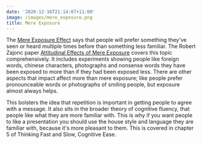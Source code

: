 ```yaml
---
date: '2020-12-16T21:14:07+11:00'
image: /images/mere_exposure.png
title: Mere Exposure
---
```


The [Mere Exposure Effect](https://en.wikipedia.org/wiki/Mere-exposure_effect) says that people will prefer something they've seen or heard multiple times before than something less familiar.
The Robert Zajonc paper [Attitudinal Effects of Mere Exposure](https://www.psy.lmu.de/allg2/download/audriemmo/ws1011/mere_exposure_effect.pdf) covers this topic comprehensively.
It includes experiments showing people like foreign words, chinese characters, photographs and nonsense words they have been exposed to more than if they had been exposed less.
There are other aspects that impact affect more than mere exposure; like people prefer pronounceable words or photographs of smiling people, but exposure almost always helps.

This bolsters the idea that repetition is important in getting people to agree with a message.
It also sits in the broader theory of cognitive fluency, that people like what they are more familiar with.
This is why if you want people to like a presentation you should use the house style and language they are familiar with, because it's more pleasant to them.
This is covered in chapter 5 of Thinking Fast and Slow, Cognitive Ease.
